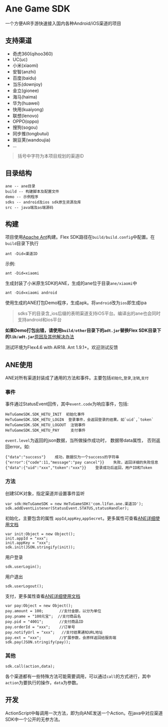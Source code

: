 # Ane Game SDK 

一个方便AIR手游快速接入国内各种Android/iOS渠道的项目

## 支持渠道

- 奇虎360(qihoo360)
- UC(uc)
- 小米(xiaomi)
- 安智(anzhi)
- 百度(baidu)
- 当乐(downjoy)
- 金立(gionee)
- 海马(haima)
- 华为(huawei)
- 快用(kuaiyong)
- 联想(lenovo)
- OPPO(oppo)
- 搜狗(sogou)
- 同步推(tongbutui)
- 豌豆荚(wandoujia)
- ...

>括号中字符为本项目规划的渠道ID

## 目录结构

	ane -- ane目录
	build -- 构建脚本及配置文件
	demo -- 示例程序
	sdks -- android及ios sdk原生资源及库
	src -- java端及as端源码


## 构建
项目使用[Apache Ant](http://ant.apache.org)构建。Flex SDK路径在`build/build.config`中配置。在`build`目录下执行
 
	ant -Did=渠道ID

示例:

	ant -Did=xiaomi
	
生成封装了小米原生SDK的ANE，生成的ane位于目录`ane/xiaomi`中

	ant -Did=xiaomi android

使用生成的ANE打包Demo程序，生成apk。将`android`改为`ios`即生成ipa
> sdks下的目录含_ios后缀的表明渠道支持iOS平台。编译出的ane也会同时支持android和ios平台

**如果Demo打包出错，请使用`build/other`目录下的`adt.jar`替换Flex SDK目录下的`lib/adt.jar`**[原因及其他解决办法](./build/other/)

测试环境为Flex4.6 with AIR18. Ant 1.9.1+。欢迎测试反馈


## ANE使用
ANE对所有渠道封装成了通用的方法和事件。主要包括`初始化`,`登录`,`注销`,`支付`

### 事件
事件通过StatusEvent回传，其中`event.code`为响应事件，包括:
	
	HeTuGameSDK.SDK_HETU_INIT  初始化事件
	HeTuGameSDK.SDK_HETU_LOGIN  登录事件，会返回登录的结果。如`uid`,`token`
	HeTuGameSDK.SDK_HETU_LOGOUT  注销事件
	HeTuGameSDK.SDK_HETU_PAY     支付事件

`event.level`为返回的json数据，当所做操作成功时， 数据带data属性， 否则返回error。如:

	{"data":"success"}    成功，数据仅为一个success的字符串
	{"error":{"code":11,"message":"pay cancel"}}    失败，返回详细的失败信息
	{"data":{"uid":"xxx","token":"xxx"}}    登录成功后返回，用户ID和Token


### 方法
创建SDK对象，指定渠道并设置事件监听

	var sdk:HeTuGameSDK = new HeTuGameSDK('com.l1fan.ane.渠道ID');
	sdk.addEventListener(StatusEvent.STATUS,statusHandler);

初始化，主要包含的属性 `appId`,`appKey`,`appSecret`。更多属性可查看[ANE详细使用文档](./ane)
 
	var init:Object = new Object();
	init.appId = "xxx";
	init.appKey = "xxx";
	sdk.init(JSON.stringify(init));

用户登录
	
	sdk.userLogin();

用户退出

	sdk.userLogout();

支付，更多属性查看[ANE详细使用文档](./ane)

	var pay:Object = new Object();
	pay.amount = 100;       //支付金额，以分为单位
	pay.pname = "100元宝";  //支付商品名
	pay.pid = "4001";       //支付商品ID
	pay.orderId = "xxx";    //订单号
	pay.notifyUrl = "xxx";   //支付结果通知URL地址
	pay.ext = "xxx";        //扩展参数，会原样返回给服务端
	sdk.pay(JSON.stringify(pay));


### 其他
	
	sdk.call(action,data);

各个渠道都有一些特殊方法可能需要调用，可以通过`call`的方式进行，其中`action`为要执行的操作，`data`为参数。


## 开发
ActionScript中每调用一次方法，即为向ANE发送一个Action。在java中对应渠道SDK中一个公开的无参方法。




